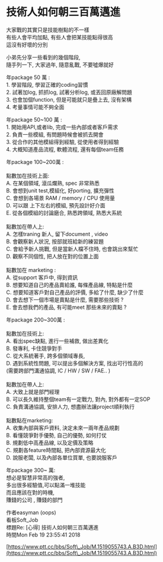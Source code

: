 # 技術人如何朝三百萬邁進

大家戰的其實只是技能樹點的不一樣\
有些人會平均加點, 有些人會把某技能點得很高\
這沒有好壞的分別

小弟先分享一些看到的幾個階段,\
隨手列一下, 大家過年, 隨意亂戰, 不要噓爆就好



年package 50 萬 :\
&#x20;   1\. 學習階段, 學習正確的coding習慣\
&#x20;   2\. 試著加log, 抓抓log, 試著分析log, 或丟回原廠解問題\
&#x20;   3\. 也會加個function, 但是可能就只是疊上去, 沒有架構\
&#x20;   4\. 考量事情可能不夠全面



年package  50\~100 萬 :\
&#x20;   1\. 開始用API,或者lib, 完成一些內部或者客戶需求\
&#x20;   2\. 負責一些模組, 有問題時候會被抓去開會\
&#x20;   3\. 從合作的其他模組得到經驗, 從使用者得到經驗\
&#x20;   4\. 大概知道產品流程, 軟體流程, 還有每個team任務



年package 100\~200萬 :\
\
&#x20;   點數加在技術上面:\
&#x20;   A. 在某個領域, 滾瓜爛熟, spec 非常熟悉\
&#x20;   B. 會想到unit test,模組化, 好porting,  擴充彈性\
&#x20;   C. 會想到各場景  RAM / memory / CPU 使用量\
&#x20;   D. 可以跟 上下左右的模組, 預先設計好介面\
&#x20;   E. 從各個模組的討論磨合, 熟悉跨領域, 熟悉大系統\
&#x20;\
&#x20;   點數加在帶人上:\
&#x20;   A. 怎樣traning 新人, 留下document , video\
&#x20;   B. 會觀察新人狀況, 按部就班給新的練習題\
&#x20;   C. 會給予新人挑戰, 但是當新人檔不住時, 也會跳出來幫忙\
&#x20;   D. 觀察不同個性, 把人放在對的位置上面\
&#x20;\
&#x20;   點數加在 marketing :\
&#x20;   A. 從support 客戶中, 得到資訊\
&#x20;   B. 想要知道自己的產品賣給誰, 每條產品線, 特點是什麼\
&#x20;   C. 想要知道客戶對自己產品的評價, 多給了什麼, 缺少了什麼\
&#x20;   D. 會去想下一個市場是賣點是什麼, 需要那些技術 ?\
&#x20;   E. 會去想我們的產品, 有可能meet 那些未來的賣點 ?



年package 200\~300萬 :\
\
&#x20;   點數加在技術上:\
&#x20;   A. 看出spec缺點, 進行一些補救, 做出差異化\
&#x20;   B. 發專利, 卡住競爭對手\
&#x20;   C. 從大系統著手, 跨多個領域專長,\
&#x20;   D. 遇到系統性問題, 可以提出多個解決方案, 找出可行性高的\
&#x20;      (需要跨部門溝通協調, IC / HW / SW / FAE.. )\
\
&#x20;   點數加在帶人上:\
&#x20;   A. 大致上就是部門經理\
&#x20;   B. 可以長久維持整個team有一定戰力, 對內, 對外都有一定SOP\
&#x20;   C. 負責溝通協調, 安排人力, 想盡辦法讓project順利執行\
\
&#x20;   點數點在marketing:\
&#x20;   A. 收集內部與客戶資料, 決定未來一兩年產品規劃\
&#x20;   B. 看懂競爭對手優勢, 自己的優勢, 如何打仗\
&#x20;   B. 規劃低中高產品線, 以及定價及策略\
&#x20;   C. 規劃各feature時間點, 把內部資源最大化\
&#x20;   D. 說服老闆, 以及內部各單位買單, 也要說服客戶



年package 300\~ 萬: \
&#x20;   想必是智慧非常高的強者,\
&#x20;   多出很多經驗值,可以點滿一堆技能\
&#x20;   而且應該在對的時機,\
&#x20;   賺錢的公司 , 賺錢的部門



作者easyman (oops)\
看板Soft\_Job\
標題Re: \[心得] 技術人如何朝三百萬邁進\
時間Mon Feb 19 23:55:41 2018

[https://www.ptt.cc/bbs/Soft\_Job/M.1519055743.A.B3D.html](https://www.ptt.cc/bbs/Soft\_Job/M.1519055743.A.B3D.html)
